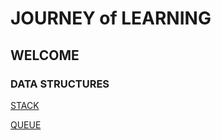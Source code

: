 # JOURNEY of LEARNING
## WELCOME
### DATA STRUCTURES

[STACK](https://journey-cp.github.io/LEARN/STACK/)

[QUEUE](https://journey-cp.github.io/LEARN/QUEUE/)